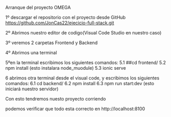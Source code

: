 Arranque del proyecto  OMEGA 

1º descargar el repositorio con el proyecto desde GitHub
https://github.com/JonCas22/ejecicio-full-stack.git

2º Abrimos nuestro editor de codigo(Visual Code Studio en nuestro caso)

3º veremos 2 carpetas Frontend y Backend

4º Abrimos  una terminal

5ºen la terminal escribimos los siguientes comandos:
	5.1 ##cd frontend/
		5.2 npm install (esto instalara node_muodule)
			5.3  ionic serve 



6 abrimos otra terminal desde el visual code, y escribimos los siguientes comandos:
	 6.1 cd backend/
		6.2 npm install 
			6.3 npm run start:dev (esto iniciará nuestro servidor)

Con esto tendremos nuesto proyecto corriendo

podemos verificar que  todo esta correcto en http://localhost:8100


